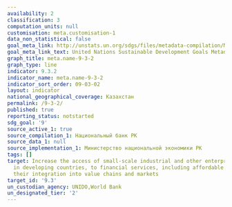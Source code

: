 ```yaml
---
availability: 2
classification: 3
computation_units: null
customisation: meta.customisation-1
data_non_statistical: false
goal_meta_link: http://unstats.un.org/sdgs/files/metadata-compilation/Metadata-Goal-9.pdf
goal_meta_link_text: United Nations Sustainable Development Goals Metadata (pdf 663kB)
graph_title: meta.name-9-3-2
graph_type: line
indicator: 9.3.2
indicator_name: meta.name-9-3-2
indicator_sort_order: 09-03-02
layout: indicator
national_geographical_coverage: Казахстан
permalink: /9-3-2/
published: true
reporting_status: notstarted
sdg_goal: '9'
source_active_1: true
source_compilation_1: Национальный банк РК
source_data_1: null
source_implementation_1: Министерство национальной экономики РК
tags: []
target: Increase the access of small-scale industrial and other enterprises, in particular
  in developing countries, to financial services, including affordable credit, and
  their integration into value chains and markets
target_id: '9.3'
un_custodian_agency: UNIDO,World Bank
un_designated_tier: '2'
---
```

